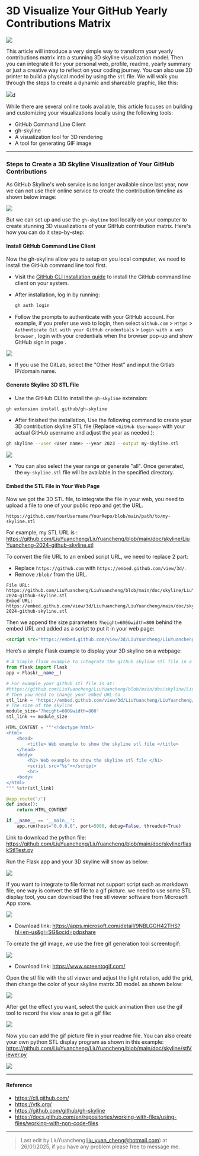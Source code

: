 # 3D Visualize Your GitHub Yearly Contributions Matrix  

![](img/title.png)

This article will introduce a very simple way to transform your yearly contributions matrix into a stunning 3D skyline visualization model. Then you can integrate it for your personal web, profile, readme, yearly summary or just a creative way to reflect on your coding journey. You can also use 3D printer to build a physical model by using the `stl` file. We will walk you through the steps to create a dynamic and shareable graphic, like this:

![](img/s_02.gif)d

While there are several online tools available, this article focuses on building and customizing your visualizations locally using the following tools:

- GitHub Command Line Client
- gh-skyline 
- A visualization tool for 3D rendering
- A tool for generating GIF image



------

### Steps to Create a 3D Skyline Visualization of Your GitHub Contributions

As GitHub Skyline's web service is no longer available since last year, now we can not use their online service to create the contribution timeline as shown below image:

![](img/skyline2023.gif)

But we can set up and use the `gh-skyline` tool locally on your computer to create stunning 3D visualizations of your GitHub contribution matrix. Here's how you can do it step-by-step:

#### Install GitHub Command Line Client

Now the gh-skyline allow you to setup on you local computer, we need to install the GitHub command line tool first.

- Visit the [GitHub CLI installation guide](https://github.com/cli/cli#installation) to install the GitHub command line client on your system.

- After installation, log in by running:

  ```bash
  gh auth login
  ```

- Follow the prompts to authenticate with your GitHub account. For example, if you prefer use web to login, then select `Github.com` >  `Https` > `Authenticate Git with your GitHub credentials` > `Login with a web browser` , login with your  credentials when the browser pop-up and show GitHub sign in page  . 

![](img/s_03.png)

- If you use the GitLab, select the "Other Host" and input the Gitlab IP/domain name.



#### Generate Skyline 3D STL File

- Use the GitHub CLI to install the `gh-skyline` extension:

```bash
gh extension install github/gh-skyline
```

- After finished the installation, Use the following command to create your 3D contribution skyline STL file (Replace `<GitHub Username>` with your actual GitHub username and adjust the year as needed.):


```bash
gh skyline --user <User name> --year 2023 --output my-skyline.stl
```

![](img/s_04.png)

- You can also select the year range or generate "all". Once generated, the `my-skyline.stl` file will be available in the specified directory. 



#### Embed the STL File in Your Web Page

Now we got the 3D STL file, to integrate the file in your web, you need to upload a file to one of your public repo and get the URL. 

```http
https://github.com/YourUsername/YourRepo/blob/main/path/to/my-skyline.stl
```

For example, my STL URL is : https://github.com/LiuYuancheng/LiuYuancheng/blob/main/doc/skyline/LiuYuancheng-2024-github-skyline.stl

To convert the file URL to an embed script URL, we need to replace 2 part: 

- Replace `https://github.com` with `https://embed.github.com/view/3d/`.
- Remove `/blob/` from the URL.

```http
File URL:
https://github.com/LiuYuancheng/LiuYuancheng/blob/main/doc/skyline/LiuYuancheng-2024-github-skyline.stl
Embed URL:
https://embed.github.com/view/3d/LiuYuancheng/LiuYuancheng/main/doc/skyline/LiuYuancheng-2024-github-skyline.stl
```

Then we append the size parameters `?height=600&width=800` behind the embed URL and added as a script to put it in your web page:

```html
<script src="https://embed.github.com/view/3d/LiuYuancheng/LiuYuancheng/main/doc/skyline/LiuYuancheng-2024-github-skyline.stl?height=600&width=800"></script>
```

Here’s a simple Flask example to display your 3D skyline on a webpage:

```python
# A Simple flask example to integrate the github skyline stl file in a web page.
from flask import Flask
app = Flask(__name__)

# For example your github stl file is at:
#https://github.com/LiuYuancheng/LiuYuancheng/blob/main/doc/skyline/LiuYuancheng-2024-github-skyline.stl
# Then you need to change your embed URL to
stl_link = 'https://embed.github.com/view/3d/LiuYuancheng/LiuYuancheng/main/doc/skyline/LiuYuancheng-2024-github-skyline.stl'
# The size of the skyline 
module_size='?height=600&width=800'
stl_link += module_size

HTML_CONTENT = """<!doctype html>
<html>
    <head>
        <title> Web example to show the skyline stl file </title>
    </head>
    <body>
        <h1> Web example to show the skyline stl file </h1>
        <script src="%s"></script>
        <hr>
    <body>
</html>
""" %str(stl_link)

@app.route('/')
def index():
    return HTML_CONTENT

if __name__ == '__main__':
    app.run(host="0.0.0.0", port=5000, debug=False, threaded=True)
```

Link to download the python file: https://github.com/LiuYuancheng/LiuYuancheng/blob/main/doc/skyline/flaskStlTest.py

Run the Flask app and your 3D skyline will show as below:

 ![](img/s_05.gif)

If you want to integrate to file format not support script such as markdown file, one way is convert the stl file to a gif picture. we need to use some STL display tool, you can download the free stl viewer software from Microsoft App store.

 ![](img/s_06.png)

- Download link: https://apps.microsoft.com/detail/9NBLGGH42THS?hl=en-us&gl=SG&ocid=pdpshare


To create the gif image, we use the free gif generation tool screentogif:

![](img/s_07.png)

- Download link:  https://www.screentogif.com/


Open the stl file with the stl viewer and adjust the light rotation, add the grid, then change the color of your skyline matrix 3D model. as shown below:

![](img/s_08.png)

After get the effect you want, select the quick animation then use the gif tool to record the view area to get a gif file:

![](img/s_09.gif)

Now you can add the gif picture file in your readme file. You can also create your own python STL display program as shown in this example: https://github.com/LiuYuancheng/LiuYuancheng/blob/main/doc/skyline/stlViewer.py

![](img/s_10.gif)



------

#### Reference

- https://cli.github.com/
- https://vtk.org/
- https://github.com/github/gh-skyline
-  https://docs.github.com/en/repositories/working-with-files/using-files/working-with-non-code-files


------

> Last edit by LiuYuancheng(liu_yuan_cheng@hotmail.com) at 26/01/2025, if you have any problem please free to message me.